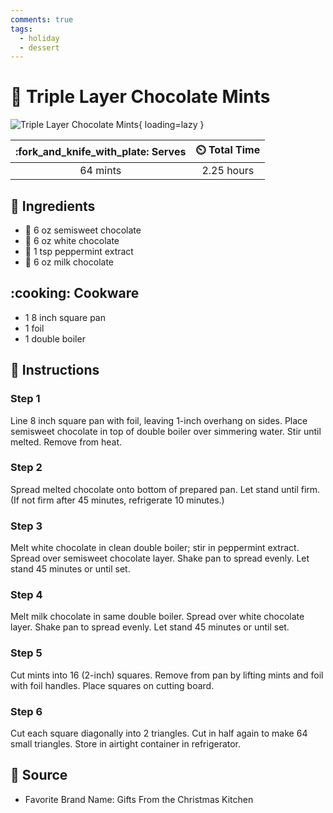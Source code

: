```yaml
---
comments: true
tags:
  - holiday
  - dessert
---
```

# :chocolate_bar: Triple Layer Chocolate Mints

![Triple Layer Chocolate Mints][1]{ loading=lazy }

| :fork_and_knife_with_plate: Serves | :timer_clock: Total Time |
|:----------------------------------:|:-----------------------: |
| 64 mints | 2.25 hours |

## :salt: Ingredients

- :chocolate_bar: 6 oz semisweet chocolate
- :chocolate_bar: 6 oz white chocolate
- :leafy_green: 1 tsp peppermint extract
- :chocolate_bar: 6 oz milk chocolate

## :cooking: Cookware

- 1 8 inch square pan
- 1 foil
- 1 double boiler

## :pencil: Instructions

### Step 1

Line 8 inch square pan with foil, leaving 1-inch overhang on sides. Place semisweet chocolate in top of double boiler
over simmering water. Stir until melted. Remove from heat.

### Step 2

Spread melted chocolate onto bottom of prepared pan. Let stand until firm. (If not firm after 45 minutes, refrigerate 10
minutes.)

### Step 3

Melt white chocolate in clean double boiler; stir in peppermint extract. Spread over semisweet chocolate layer. Shake
pan to spread evenly. Let stand 45 minutes or until set.

### Step 4

Melt milk chocolate in same double boiler. Spread over white chocolate layer. Shake pan to spread evenly. Let stand 45
minutes or until set.

### Step 5

Cut mints into 16 (2-inch) squares. Remove from pan by lifting mints and foil with foil handles. Place squares on
cutting board.

### Step 6

Cut each square diagonally into 2 triangles. Cut in half again to make 64 small triangles. Store in airtight container
in refrigerator.

## :link: Source

- Favorite Brand Name: Gifts From the Christmas Kitchen

[1]: <../assets/images/triple-layer-chocolate-mints.jpg>
